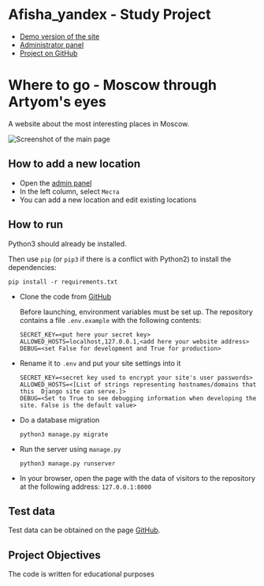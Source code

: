 # Afisha_yandex - Study Project

- [Demo version of the site](https://mikayel.pythonanywhere.com/)
- [Administrator panel](https://mikayel.pythonanywhere.com/admin)
- [Project on GitHub](https://github.com/michaelmatasyants/afisha_yandex)

 # Where to go - Moscow through Artyom's eyes

A website about the most interesting places in Moscow.

![Screenshot of the main page]()


## How to add a new location

- Open the [admin panel](https://mikayel.pythonanywhere.com/admin)
- In the left column, select `Места`
- You can add a new location and edit existing locations

## How to run

Python3 should already be installed.

Then use `pip` (or `pip3` if there is a conflict with Python2) to install the dependencies:
```
pip install -r requirements.txt
```

* Clone the code from [GitHub](https://github.com/michaelmatasyants/afisha_yandex)

    Before launching, environment variables must be set up. The repository contains     a file `.env.example` with the following contents:

    ```
    SECRET_KEY=<put here your secret key>
    ALLOWED_HOSTS=localhost,127.0.0.1,<add here your website address>
    DEBUG=<set False for development and True for production>
    ```

* Rename it to `.env` and put your site settings into it

    ```
    SECRET_KEY=<secret key used to encrypt your site's user passwords>
    ALLOWED_HOSTS=<[List of strings representing hostnames/domains that this  Django site can serve.]>
    DEBUG=<Set to True to see debugging information when developing the site. False is the default value>
    ```

* Do a database migration
    ```
    python3 manage.py migrate
    ```

* Run the server using `manage.py`

    ```
    python3 manage.py runserver
    ```

* In your browser, open the page with the data of visitors to the repository at the following address: `127.0.0.1:8000`

## Test data

Test data can be obtained on the page [GitHub](https://github.com/devmanorg/where-to-go-places).

## Project Objectives

The code is written for educational purposes